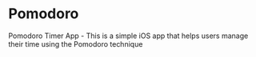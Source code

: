 # Pomodoro
Pomodoro Timer App  - This is a simple iOS app that helps users manage their time using the Pomodoro technique

